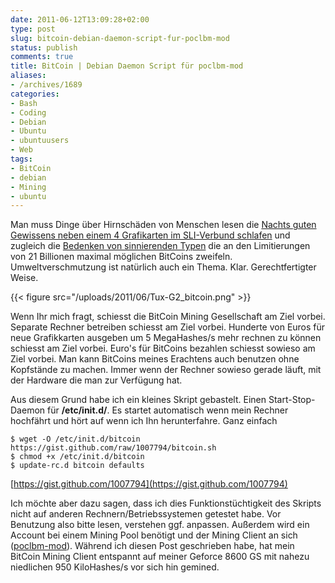 ```yaml
---
date: 2011-06-12T13:09:28+02:00
type: post
slug: bitcoin-debian-daemon-script-fur-poclbm-mod
status: publish
comments: true
title: BitCoin | Debian Daemon Script für poclbm-mod
aliases:
- /archives/1689
categories:
- Bash
- Coding
- Debian
- Ubuntu
- ubuntuusers
- Web
tags:
- BitCoin
- debian
- Mining
- ubuntu
---
```


Man muss Dinge über Hirnschäden von Menschen lesen die [Nachts guten Gewissens neben einem 4 Grafikarten im SLI-Verbund schlafen](http://www.bitcoinminingaccidents.com/?p=196) und zugleich die [Bedenken von sinnierenden Typen](http://tav.espians.com/why-bitcoin-will-fail-as-a-currency.html) die an den Limitierungen von 21 Billionen maximal möglichen BitCoins zweifeln. Umweltverschmutzung ist natürlich auch ein Thema. Klar. Gerechtfertigter Weise.

{{< figure src="/uploads/2011/06/Tux-G2_bitcoin.png" >}}

Wenn Ihr mich fragt, schiesst die BitCoin Mining Gesellschaft am Ziel vorbei. Separate Rechner betreiben schiesst am Ziel vorbei. Hunderte von Euros für neue Grafikkarten ausgeben um 5 MegaHashes/s mehr rechnen zu können schiesst am Ziel vorbei. Euro's für BitCoins bezahlen schiesst sowieso am Ziel vorbei. Man kann BitCoins meines Erachtens auch benutzen ohne Kopfstände zu machen. Immer wenn der Rechner sowieso gerade läuft, mit der Hardware die man zur Verfügung hat.

Aus diesem Grund habe ich ein kleines Skript gebastelt. Einen Start-Stop-Daemon für **/etc/init.d/**. Es startet automatisch wenn mein Rechner hochfährt und hört auf wenn ich Ihn herunterfahre. Ganz einfach

```
$ wget -O /etc/init.d/bitcoin https://gist.github.com/raw/1007794/bitcoin.sh
$ chmod +x /etc/init.d/bitcoin
$ update-rc.d bitcoin defaults
```




[https://gist.github.com/1007794](https://gist.github.com/1007794)

Ich möchte aber dazu sagen, dass ich dies Funktionstüchtigkeit des Skripts nicht auf anderen Rechnern/Betriebssystemen getestet habe. Vor Benutzung also bitte lesen, verstehen ggf. anpassen. Außerdem wird ein Account bei einem Mining Pool benötigt und der Mining Client an sich ([poclbm-mod](https://en.bitcoin.it/wiki/Poclbm-mod)). Während ich diesen Post geschrieben habe, hat mein BitCoin Mining Client entspannt auf meiner Geforce 8600 GS mit nahezu niedlichen 950 KiloHashes/s vor sich hin gemined.
